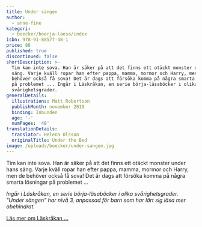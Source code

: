 ```yaml
---
title: Under sängen
author:
  - anne-fine
kategori:
  - boecker/boerja-laesa/index
isbn: 978-91-88577-48-1
price: 88
published: true
discontinued: false
shortDescription: >-
  Tim kan inte sova. Han är säker på att det finns ett otäckt monster under hans
  säng. Varje kväll ropar han efter pappa, mamma, mormor och Harry, men de
  behöver också få sova! Det är dags att försöka komma på några smarta lösningar
  på problemet ... Ingår i Läskråkan, en serie börja-läsaböcker i olika
  svårighetsgrader.
generalDetails:
  illustrations: Matt Robertson
  publishMonth: november 2019
  binding: Inbunden
  age: '-'
  numPages: '48'
translationDetails:
  translator: Helena Olsson
  originalTitle: Under the Bed
image: /uploads/boecker/under-sangen.jpg
---
```

Tim kan inte sova. Han är säker på att det finns ett otäckt monster under hans säng. Varje kväll ropar han efter pappa, mamma, mormor och Harry, men de behöver också få sova! Det är dags att försöka komma på några smarta lösningar på problemet ...

_Ingår i Läskråkan, en serie börja-läsaböcker i olika svårighetsgrader. "Under sängen" har nivå 3, anpassad för barn som har lärt sig läsa mer obehindrat._

[Läs mer om Läskråkan ...](/information/bokserier/boerja-laesa)
